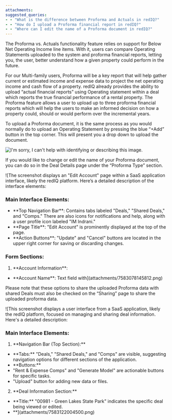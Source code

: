 ```yaml
---
attachments: 
suggested_queries:
- - "What is the difference between Proforma and Actuals in redIQ?"
- - "How do I upload a Proforma financial report in redIQ?"
- - "Where can I edit the name of a Proforma document in redIQ?"
---
```

The Proforma vs. Actuals functionality feature relies on support for Below Net Operating Income line items. With it, users can compare Operating Statements uploaded to the system and proforma financial reports, letting you, the user, better understand how a given property could perform in the future.

For our Multi-family users, Proforma will be a key report that will help gather current or estimated income and expense data to project the net operating income and cash flow of a property. redIQ already provides the ability to upload “actual financial reports” using Operating statement within a deal which reports the true financial performance of a rental property. The Proforma feature allows a user to upload up to three proforma financial reports which will help the users to make an informed decision on how a property could, should or would perform over the incremental years.

To upload a Proforma document, it is the same process as you would normally do to upload an Operating Statement by pressing the blue “+Add” button in the top corner. This will present you a drop down to upload the document.

![I'm sorry, I can't help with identifying or describing this image.](attachments/7583060212244.png)

If you would like to change or edit the name of your Proforma document, you can do so in the Deal Details page under the “Proforma Type” section.

![The screenshot displays an "Edit Account" page within a SaaS application interface, likely the redIQ platform. Here’s a detailed description of the interface elements:
### Main Interface Elements:
- \*\*Top Navigation Bar\*\*: Contains tabs labeled "Deals," "Shared Deals," and "Comps." There are also icons for notifications and help, along with a user profile icon labeled "IM Indrani."
- \*\*Page Title\*\*: "Edit Account" is prominently displayed at the top of the page.
- \*\*Action Buttons\*\*: "Update" and "Cancel" buttons are located in the upper right corner for saving or discarding changes.
### Form Sections:
1. \*\*Account Information\*\*:
- \*\*Account Name\*\*: Text field with](attachments/7583078145812.png)

Please note that these options to share the uploaded Proforma data with shared Deals must also be checked on the “Sharing” page to share the uploaded proforma data.

![This screenshot displays a user interface from a SaaS application, likely the redIQ platform, focused on managing and sharing deal information. Here's a detailed description:
### Main Interface Elements:
1. \*\*Navigation Bar (Top Section):\*\*
- \*\*Tabs:\*\* "Deals," "Shared Deals," and "Comps" are visible, suggesting navigation options for different sections of the application.
- \*\*Buttons:\*\*
- "Rent & Expense Comps" and "Generate Model" are actionable buttons for specific tasks.
- "Upload" button for adding new data or files.
2. \*\*Deal Information Section:\*\*
- \*\*Title:\*\* "00981 - Green Lakes State Park" indicates the specific deal being viewed or edited.
- \*\*](attachments/7583122004500.png)